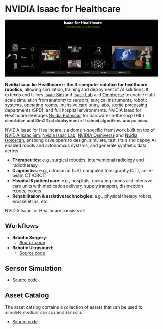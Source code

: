 # NVIDIA Isaac for Healthcare

![ISAAC for Healthcare](../docs/source/isaac-for-healthcare-cover.png)

**Nvidia Isaac for Healthcare is the 3-computer solution for healthcare robotics**, allowing simulation, training and deployment of AI solutions. It extends and tailors [Isaac Sim](https://developer.nvidia.com/isaac-sim) and [Isaac Lab](https://developer.nvidia.com/isaac-lab) and [Omniverse](https://www.nvidia.com/en-us/omniverse/) to enable multi-scale simulation from anatomy to sensors, surgical instruments, robotic systems, operating rooms, intensive care units, labs, sterile processing departments (SPD), and full hospital environments. NVIDIA Isaac for Healthcare leverages [Nvidia Holoscan](https://github.com/nvidia-holoscan) for hardware-in-the-loop (HIL) simulation and Sim2Real deployment of trained algorithms and policies.

NVIDIA Isaac for Healthcare is a domain-specific framework built on top of [NVIDIA Isaac Sim](https://developer.nvidia.com/isaac-sim), [Nvidia Isaac Lab](https://developer.nvidia.com/isaac/lab), [NVIDIA Omniverse](https://www.nvidia.com/en-us/omniverse/) and [Nvidia Holoscan](https://github.com/nvidia-holoscan), enabling developers to design, simulate, test, train and deploy AI-enabled robots and autonomous systems, and generate synthetic data across:
- **Therapeutics**: e.g., surgical robotics, interventional radiology and radiotherapy
- **Diagnostics**: e.g., ultrasound (US), computed tomography (CT), cone-beam CT (CBCT)
- **Hospital & patient care**: e.g., hospitals, operating rooms and intensive care units with medication delivery, supply transport, disinfection robots, cobots
- **Rehabilitation & assistive technologies**: e.g., physical therapy robots, exoskeletons, etc.


NVIDIA Isaac for Healthcare consists of:

## Workflows

* **Robotic Surgery**:
    * [Source code](https://github.com/isaac-for-healthcare/i4h-workflows/tree/main/workflows/robotic_surgery)
* **Robotic Ultrasound**:
    * [Source code](https://github.com/isaac-for-healthcare/i4h-workflows/tree/main/workflows/robotic_ultrasound)

## Sensor Simulation

* [Source code](https://github.com/isaac-for-healthcare/i4h-sensor-simulation)

## Asset Catalog

The asset catalog contains a collection of assets that can be used to simulate medical devices and sensors.
* [Source code](https://github.com/isaac-for-healthcare/i4h-asset-catalog)

